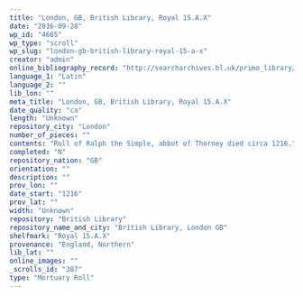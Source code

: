 ```yaml
---
title: "London, GB, British Library, Royal 15.A.X"
date: "2016-09-28"
wp_id: "4665"
wp_type: "scroll"
wp_slug: "london-gb-british-library-royal-15-a-x"
creator: "admin"
online_bibliography_record: "http://searcharchives.bl.uk/primo_library/libweb/action/display.do?tabs=detailsTab&ct=display&fn=search&doc=IAMS040-002107019&indx=25&recIds=IAMS040-002107019&recIdxs=4&elementId=4&renderMode=poppedOut&displayMode=full&frbrVersion=&fctN=facet_fmt&dscnt=0&ublrpp=10&scp.scps=scope%3A%28BL%29&fctV=Archives+and+Manuscripts&frbg=&tab=local&dstmp=1404145769518&srt=rank&mode=Basic&dum=true&vl(freeText0)=Cotton+Roll&vid=IAMS_VU2"
language_1: "Latin"
language_2: ""
lib_lon: ""
meta_title: "London, GB, British Library, Royal 15.A.X"
date_quality: "ca"
length: "Unknown"
repository_city: "London"
number_of_pieces: ""
contents: "Roll of Ralph the Simple, abbot of Thorney died circa 1216."
completed: "N"
repository_nation: "GB"
orientation: ""
description: ""
prov_lon: ""
date_start: "1216"
prov_lat: ""
width: "Unknown"
repository: "British Library"
repository_name_and_city: "British Library, London GB"
shelfmark: "Royal 15.A.X"
provenance: "England, Northern"
lib_lat: ""
online_images: ""
_scrolls_id: "387"
type: "Mortuary Roll"
---
```



